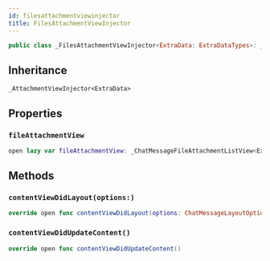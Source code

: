 ```yaml
---
id: filesattachmentviewinjector 
title: FilesAttachmentViewInjector
--- 
```


``` swift
public class _FilesAttachmentViewInjector<ExtraData: ExtraDataTypes>: _AttachmentViewInjector<ExtraData> 
```

## Inheritance

`_AttachmentViewInjector<ExtraData>`

## Properties

### `fileAttachmentView`

``` swift
open lazy var fileAttachmentView: _ChatMessageFileAttachmentListView<ExtraData> 
```

## Methods

### `contentViewDidLayout(options:)`

``` swift
override open func contentViewDidLayout(options: ChatMessageLayoutOptions) 
```

### `contentViewDidUpdateContent()`

``` swift
override open func contentViewDidUpdateContent() 
```
